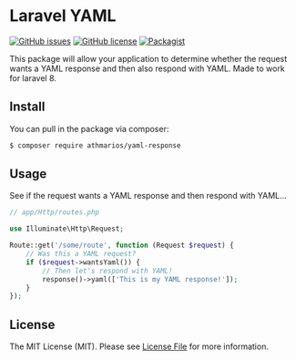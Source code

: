 # Laravel YAML

[![GitHub issues](https://img.shields.io/github/issues/athmarios/laravel-yaml.svg)](https://github.com/athmarios/laravel-yaml/issues) 
[![GitHub license](https://img.shields.io/badge/license-MIT-blue.svg)](https://raw.githubusercontent.com/athmarios/laravel-yaml/master/LICENSE) 
[![Packagist](https://img.shields.io/packagist/dt/athmarios/laravel-yaml.svg?maxAge=2592000)](https://packagist.org/packages/athmarios/yaml-response)

This package will allow your application to determine whether the request wants a YAML response and then also respond with YAML. Made to work for laravel 8.

## Install

You can pull in the package via composer:
``` bash
$ composer require athmarios/yaml-response
```

## Usage

See if the request wants a YAML response and then respond with YAML...

```php
// app/Http/routes.php

use Illuminate\Http\Request;

Route::get('/some/route', function (Request $request) {
	// Was this a YAML request?
	if ($request->wantsYaml()) {
		// Then let's respond with YAML!
		response()->yaml(['This is my YAML response!']);
	}
});
```

## License

The MIT License (MIT). Please see [License File](LICENSE.md) for more information.
